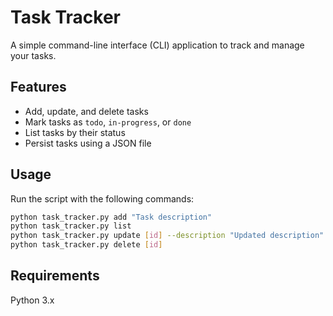 # Task Tracker

A simple command-line interface (CLI) application to track and manage your tasks.

## Features
- Add, update, and delete tasks
- Mark tasks as `todo`, `in-progress`, or `done`
- List tasks by their status
- Persist tasks using a JSON file

## Usage
Run the script with the following commands:

```bash
python task_tracker.py add "Task description"
python task_tracker.py list
python task_tracker.py update [id] --description "Updated description" --status done
python task_tracker.py delete [id]
```

## Requirements
Python 3.x

